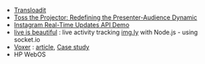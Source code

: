 - [Transloadit](http://transloadit.com/)
- [Toss the Projector: Redefining the Presenter-Audience Dynamic](http://go.donahueapp.com/presentations/view/tosstheprojector/points/1)
- [Instagram Real-Time Updates API Demo](http://demo.instagram.com/)
- [live is beautiful](http://node.9elements.com/) : live activity tracking [img.ly](http://img.ly/) with Node.js - using socket.io
- [Voxer](http://voxer.com/) : [article](http://www.theregister.co.uk/2011/03/01/the_rise_and_rise_of_node_dot_js/), [Case study](http://www.joyentcloud.com/documents/node/casestudy-voxer-20110406.pdf)
- HP WebOS